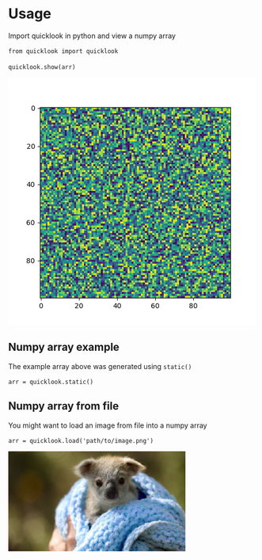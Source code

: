 # Usage

Import quicklook in python and view a numpy array

    from quicklook import quicklook

    quicklook.show(arr)

![Screenshot](img/static.png)

## Numpy array example

The example array above was generated using `static()`

    arr = quicklook.static()

## Numpy array from file

You might want to load an image from file into a numpy array 

    arr = quicklook.load('path/to/image.png')

![Screenshot](img/koala.png)